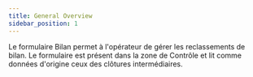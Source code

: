 ```yaml
---
title: General Overview
sidebar_position: 1
---
```


Le formulaire Bilan permet à l'opérateur de gérer les reclassements de bilan. Le formulaire est présent dans la zone de Contrôle et lit comme données d'origine ceux des clôtures intermédiaires.






